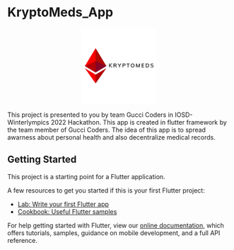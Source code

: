 <h1> KryptoMeds_App </h1> 
<div align="center">
   
  <img alt="" src="assets/images/final logo.png" height="170 x    "  />
</div>

This project is presented to you by team Gucci Coders in IOSD-Winterlympics 2022 Hackathon.
This app is created in flutter framework by the team member of Gucci Coders.
The idea of this app is to spread awarness about personal health and also decentralize medical records. 

## Getting Started

This project is a starting point for a Flutter application.

A few resources to get you started if this is your first Flutter project:

- [Lab: Write your first Flutter app](https://flutter.dev/docs/get-started/codelab)
- [Cookbook: Useful Flutter samples](https://flutter.dev/docs/cookbook)

For help getting started with Flutter, view our
[online documentation](https://flutter.dev/docs), which offers tutorials,
samples, guidance on mobile development, and a full API reference.
